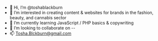 - 👋 Hi, I’m @toshablackburn
- 👀 I’m interested in creating content & websites for brands in the fashion, beauty, and cannabis sector
- 🌱 I’m currently learning JavaScript / PHP basics & copywriting
- 💞️ I’m looking to collaborate on -- 
- 📫 Tosha.Blckburn@gmail.com

<!---
toshablackburn/toshablackburn is a ✨ special ✨ repository because its `README.md` (this file) appears on your GitHub profile.
You can click the Preview link to take a look at your changes.
--->
